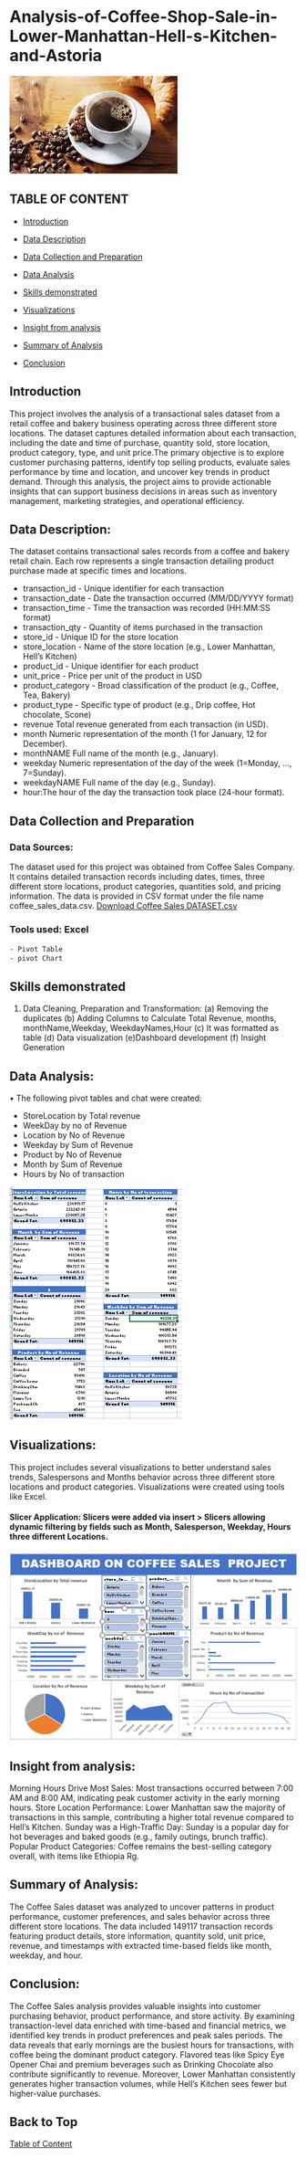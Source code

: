# Analysis-of-Coffee-Shop-Sale-in-Lower-Manhattan-Hell-s-Kitchen-and-Astoria

![Coffee Sales](CoffeeSale.jpeg)

## TABLE OF CONTENT

- [Introduction](#Introduction)

- [Data Description](#Data-Description)

- [Data Collection and Preparation ](#Data-Collection-and-Preparation)

- [Data Analysis](#Data-Analysis)

- [Skills demonstrated](#Skills-demonstrated)

- [Visualizations](#Visualizations)

- [Insight from analysis](#Insight-from-analysis)

- [Summary of Analysis](#Summary-of-Analysis)

- [Conclusion](#Conclusion)

## Introduction 
This project involves the analysis of a transactional sales dataset from a retail coffee and bakery business operating across three different store locations. The dataset captures detailed information about each transaction, including the date and time of purchase, quantity sold, store location, product category, type, and unit price.The primary objective is to explore customer purchasing patterns, identify top selling products, evaluate sales performance by time and location, and uncover key trends in product demand. Through this analysis, the project aims to provide actionable insights that can support business decisions in areas such as inventory management, marketing strategies, and operational efficiency.
## Data Description: 
The dataset contains transactional sales records from a coffee and bakery retail chain. Each row represents a single transaction detailing product purchase made at specific times and locations.
 - transaction_id -	Unique identifier for each transaction
 - transaction_date -	Date the transaction occurred (MM/DD/YYYY format)
 - transaction_time -	Time the transaction was recorded (HH:MM:SS format)
 - transaction_qty -	Quantity of items purchased in the transaction
 - store_id -	Unique ID for the store location
 - store_location -	Name of the store location (e.g., Lower Manhattan, Hell’s Kitchen)
 - product_id -	Unique identifier for each product
 - unit_price -	Price per unit of the product in USD
 - product_category -	Broad classification of the product (e.g., Coffee, Tea, Bakery)
 - product_type -	Specific type of product (e.g., Drip coffee, Hot chocolate, Scone)
 - revenue	Total revenue generated from each transaction (in USD).
 - month	Numeric representation of the month (1 for January, 12 for December).
 - monthNAME	Full name of the month (e.g., January).
 - weekday	Numeric representation of the day of the week (1=Monday, ..., 7=Sunday).
 - weekdayNAME	Full name of the day (e.g., Sunday).
 - hour:The hour of the day the transaction took place (24-hour format).

## Data Collection and Preparation 
### Data Sources: 
The dataset used for this project was obtained from Coffee Sales Company. It contains detailed transaction records including dates, times, three different store locations, product categories, quantities sold, and pricing information. The data is provided in CSV format under the file name coffee_sales_data.csv. [Download Coffee Sales DATASET.csv](coffeSAle_raw.xlsx)

### Tools used: Excel
    - Pivot Table
    - pivot Chart

## Skills demonstrated
1. Data Cleaning, Preparation  and Transformation:
 (a) Removing the duplicates
 (b) Adding Columns to Calculate Total Revenue, months, monthName,Weekday, 
      WeekdayNames,Hour
  (c)  It was formatted as table
  (d) Data visualization 
  (e)Dashboard development 
  (f) Insight Generation 

## Data Analysis:
•	The following pivot tables and chat were created:
 - StoreLocation by Total revenue
 - WeekDay by no of  Revenue
 - Location by No of Revenue
 - Weekday by Sum of Revenue
 - Product by No of Revenue 
 - Month  by Sum of Revenue
 - Hours by No of transaction

![Coffee pivot]( PivotTable_coffee.PNG)


## Visualizations: 
This project includes several visualizations to better understand sales trends, Salespersons and Months  behavior across three different store locations and product categories. Visualizations were created using tools like Excel.
#### Slicer Application: Slicers were added via insert > Slicers allowing dynamic filtering by fields such as Month, Salesperson, Weekday, Hours three different Locations.
![Coffee DAshboard](coffee_sales_Dashboard.PNG)

## Insight from analysis:
Morning Hours Drive Most Sales: Most transactions occurred between 7:00 AM and 8:00 AM, indicating peak customer activity in the early morning hours.
Store Location Performance: Lower Manhattan saw the majority of transactions in this sample, contributing a higher total revenue compared to Hell’s Kitchen.
Sunday was a High-Traffic Day: Sunday is a popular day for hot beverages and baked goods (e.g., family outings, brunch traffic).
Popular Product Categories: Coffee remains the best-selling category overall, with items like Ethiopia Rg.

## Summary of Analysis:
The Coffee Sales dataset was analyzed to uncover patterns in product performance, customer preferences, and sales behavior across three different  store locations. The data included 149117 transaction records featuring product details, store information, quantity sold, unit price, revenue, and timestamps with extracted time-based fields like month, weekday, and hour.

## Conclusion:
The Coffee Sales analysis provides valuable insights into customer purchasing behavior, product performance, and store activity. By examining transaction-level data enriched with time-based and financial metrics, we identified key trends in product preferences and peak sales periods.
The data reveals that early mornings are the busiest hours for transactions, with coffee being the dominant product category. Flavored teas like Spicy Eye Opener Chai and premium beverages such as Drinking Chocolate also contribute significantly to revenue. Moreover, Lower Manhattan consistently generates higher transaction volumes, while Hell’s Kitchen sees fewer but higher-value purchases.




## Back to Top
[Table of Content](#Table-of-Content)
